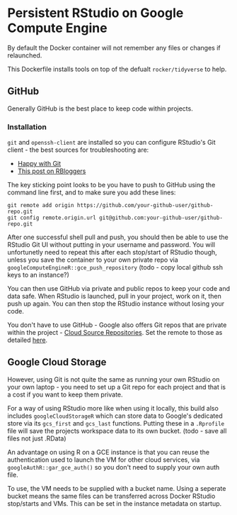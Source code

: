 # Persistent RStudio on Google Compute Engine

By default the Docker container will not remember any files or changes if relaunched.

This Dockerfile installs tools on top of the defualt `rocker/tidyverse` to help.

## GitHub

Generally GitHub is the best place to keep code within projects.  

### Installation

`git` and `openssh-client` are installed so you can configure RStudio's Git client - the best sources for troubleshooting are:

* [Happy with Git](http://happygitwithr.com/)
* [This post on RBloggers](https://www.r-bloggers.com/rstudio-and-github/)

The key sticking point looks to be you have to push to GitHub using the command line first, and to make sure you add these lines:

```
git remote add origin https://github.com/your-github-user/github-repo.git
git config remote.origin.url git@github.com:your-github-user/github-repo.git
```

After one successful shell pull and push, you should then be able to use the RStudio Git UI without putting in your username and password.  You will unfortunetly need to repeat this after each stop/start of RStudio though, unless you save the container to your own private repo via `googleComputeEngineR::gce_push_repository` (todo - copy local github ssh keys to an instance?)

You can then use GitHub via private and public repos to keep your code and data safe.  When RStudio is launched, pull in your project, work on it, then push up again.  You can then stop the RStudio instance without losing your code.

You don't have to use GitHub - Google also offers Git repos that are private within the project - [Cloud Source Repositories](https://cloud.google.com/source-repositories/).  Set the remote to those as detailed [here](https://cloud.google.com/source-repositories/docs/adding-repositories-as-remotes).

## Google Cloud Storage

However, using Git is not quite the same as running your own RStudio on your own laptop - you need to set up a Git repo for each project and that is a cost if you want to keep them private.

For a way of using RStudio more like when using it locally, this build also includes `googleCloudStorageR` which can store data to Google's dedicated store via its `gcs_first` and `gcs_last` functions.  Putting these in a `.Rprofile` file will save the projects workspace data to its own bucket. (todo - save all files not just .RData)

An advantage on using R on a GCE instance is that you can reuse the authentication used to launch the VM for other cloud services, via `googleAuthR::gar_gce_auth()` so you don't need to supply your own auth file.

To use, the VM needs to be supplied with a bucket name.  Using a seperate bucket means the same files can be transferred across Docker RStudio stop/starts and VMs.  This can be set in the instance metadata on startup. 


